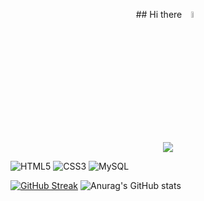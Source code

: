 <p align="center">
## Hi there <a href="https://www.gautamkrishnar.com/"><img src="https://media.giphy.com/media/hvRJCLFzcasrR4ia7z/giphy.gif" width="5%"></a> 
</p>
<p align="center">
  <img src="https://github.com/demartini/demartini/blob/master/code.gif">
</p>

![HTML5](https://img.shields.io/badge/html5-%23E34F26.svg?style=for-the-badge&logo=html5&logoColor=white)
![CSS3](https://img.shields.io/badge/css3-%231572B6.svg?style=for-the-badge&logo=css3&logoColor=white)
![MySQL](https://img.shields.io/badge/MySQL-00000F?style=for-the-badge&logo=mysql&logoColor=white)

[![GitHub Streak](https://streak-stats.demolab.com?user=itsscienceyo&theme=windows-dark)](https://git.io/streak-stats)
![Anurag's GitHub stats](https://github-readme-stats.vercel.app/api?username=itsscienceyo&show_icons=true&theme=dark)

